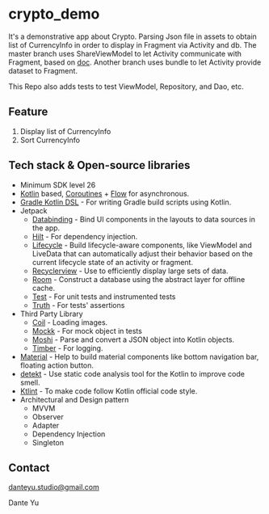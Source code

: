 # crypto_demo
It's a demonstrative app about Crypto. Parsing Json file in assets to obtain list of CurrencyInfo in order to display in Fragment via Activity and db.
The master branch uses ShareViewModel to let Activity communicate with Fragment, based on [doc](https://developer.android.com/guide/fragments/communicate#host-activity).
Another branch uses bundle to let Activity provide dataset to Fragment.

This Repo also adds tests to test ViewModel, Repository, and Dao, etc.

## Feature
1. Display list of CurrencyInfo
2. Sort CurrencyInfo

## Tech stack & Open-source libraries
- Minimum SDK level 26
- [Kotlin](https://kotlinlang.org/) based, [Coroutines](https://github.com/Kotlin/kotlinx.coroutines) + [Flow](https://kotlin.github.io/kotlinx.coroutines/kotlinx-coroutines-core/kotlinx.coroutines.flow/) for asynchronous.
- [Gradle Kotlin DSL](https://docs.gradle.org/current/userguide/kotlin_dsl.html) - For writing Gradle build scripts using Kotlin.
- Jetpack
  - [Databinding](https://developer.android.com/topic/libraries/data-binding) - Bind UI components in the layouts to data sources in the app.
  - [Hilt](https://dagger.dev/hilt/) - For dependency injection.
  - [Lifecycle](https://developer.android.com/topic/libraries/architecture/lifecycle) - Build lifecycle-aware components, like ViewModel and LiveData that can automatically adjust their behavior based on the current lifecycle state of an activity or fragment.
  - [Recyclerview](https://developer.android.com/guide/topics/ui/layout/recyclerview) - Use to efficiently display large sets of data.
  - [Room](https://developer.android.com/training/data-storage/room) - Construct a database using the abstract layer for offline cache.
  - [Test](https://developer.android.com/jetpack/androidx/releases/test) - For unit tests and instrumented tests
  - [Truth](https://truth.dev/) - For tests' assertions
- Third Party Library
  - [Coil](https://github.com/coil-kt/coil) - Loading images.
  - [Mockk](https://mockk.io/) - For mock object in tests
  - [Moshi](https://github.com/square/moshi) - Parse and convert a JSON object into Kotlin objects.
  - [Timber](https://github.com/JakeWharton/timber) - For logging.
- [Material](https://github.com/material-components/material-components-android) - Help to build material components like bottom navigation bar, floating action button.
- [detekt](https://github.com/detekt/detekt) - Use static code analysis tool for the Kotlin to improve code smell.
- [Ktlint](https://github.com/JLLeitschuh/ktlint-gradle) - To make code follow Kotlin official code style.
- Architectural and Design pattern
  - MVVM
  - Observer
  - Adapter
  - Dependency Injection
  - Singleton

## Contact
<danteyu.studio@gmail.com>

Dante Yu
